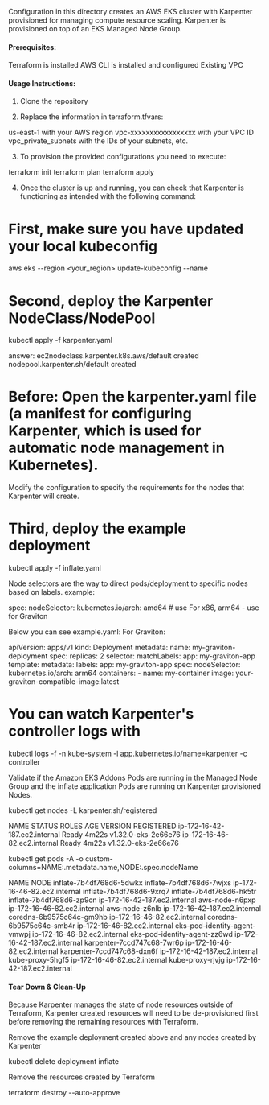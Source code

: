 
Configuration in this directory creates an AWS EKS cluster with Karpenter provisioned for managing compute resource scaling.
Karpenter is provisioned on top of an EKS Managed Node Group.

#### Prerequisites:

Terraform is installed
AWS CLI is installed and configured
Existing VPC

#### Usage Instructions:

1. Clone the repository

2. Replace the information in terraform.tfvars:

us-east-1 with your AWS region
vpc-xxxxxxxxxxxxxxxxx with your VPC ID
vpc_private_subnets with the IDs of your subnets, etc.

3. To provision the provided configurations you need to execute:

terraform init
terraform plan
terraform apply 

4. Once the cluster is up and running, you can check that Karpenter is functioning as intended with the following command:

# First, make sure you have updated your local kubeconfig

aws eks --region <your_region> update-kubeconfig --name <name>

# Second, deploy the Karpenter NodeClass/NodePool
kubectl apply -f karpenter.yaml

answer:
ec2nodeclass.karpenter.k8s.aws/default created
nodepool.karpenter.sh/default created

# Before: Open the karpenter.yaml file (a manifest for configuring Karpenter, which is used for automatic node management in Kubernetes).

Modify the configuration to specify the requirements for the nodes that Karpenter will create.

# Third, deploy the example deployment

kubectl apply -f inflate.yaml


Node selectors are the way to direct pods/deployment to specific nodes based on labels. 
example:

spec:
      nodeSelector:
        kubernetes.io/arch: amd64 # use For x86, arm64 - use for Graviton

Below you can see example.yaml: 
For Graviton: 

apiVersion: apps/v1
kind: Deployment
metadata:
  name: my-graviton-deployment
spec:
  replicas: 2
  selector:
    matchLabels:
      app: my-graviton-app
  template:
    metadata:
      labels:
        app: my-graviton-app
    spec:
      nodeSelector:
        kubernetes.io/arch: arm64
      containers:
      - name: my-container
        image: your-graviton-compatible-image:latest

# You can watch Karpenter's controller logs with

kubectl logs -f -n kube-system -l app.kubernetes.io/name=karpenter -c controller

Validate if the Amazon EKS Addons Pods are running in the Managed Node Group and the inflate application Pods are running on Karpenter provisioned Nodes.

kubectl get nodes -L karpenter.sh/registered

NAME                            STATUS   ROLES    AGE     VERSION               REGISTERED
ip-172-16-42-187.ec2.internal   Ready    <none>   4m22s   v1.32.0-eks-2e66e76
ip-172-16-46-82.ec2.internal    Ready    <none>   4m22s   v1.32.0-eks-2e66e76


kubectl get pods -A -o custom-columns=NAME:.metadata.name,NODE:.spec.nodeName

NAME                           NODE
inflate-7b4df768d6-5dwkx       <none>
inflate-7b4df768d6-7wjxs       ip-172-16-46-82.ec2.internal
inflate-7b4df768d6-9xrq7       <none>
inflate-7b4df768d6-hk5tr       <none>
inflate-7b4df768d6-zp9cn       ip-172-16-42-187.ec2.internal
aws-node-n6pxp                 ip-172-16-46-82.ec2.internal
aws-node-z6nlb                 ip-172-16-42-187.ec2.internal
coredns-6b9575c64c-gm9hb       ip-172-16-46-82.ec2.internal
coredns-6b9575c64c-smb4r       ip-172-16-46-82.ec2.internal
eks-pod-identity-agent-vmwpj   ip-172-16-46-82.ec2.internal
eks-pod-identity-agent-zz6wd   ip-172-16-42-187.ec2.internal
karpenter-7ccd747c68-7wr6p     ip-172-16-46-82.ec2.internal
karpenter-7ccd747c68-dxn6f     ip-172-16-42-187.ec2.internal
kube-proxy-5hgf5               ip-172-16-46-82.ec2.internal
kube-proxy-rjvjg               ip-172-16-42-187.ec2.internal


#### Tear Down & Clean-Up

Because Karpenter manages the state of node resources outside of Terraform, Karpenter created resources will need to be de-provisioned first before removing the remaining resources with Terraform.

Remove the example deployment created above and any nodes created by Karpenter

kubectl delete deployment inflate

Remove the resources created by Terraform

terraform destroy --auto-approve


